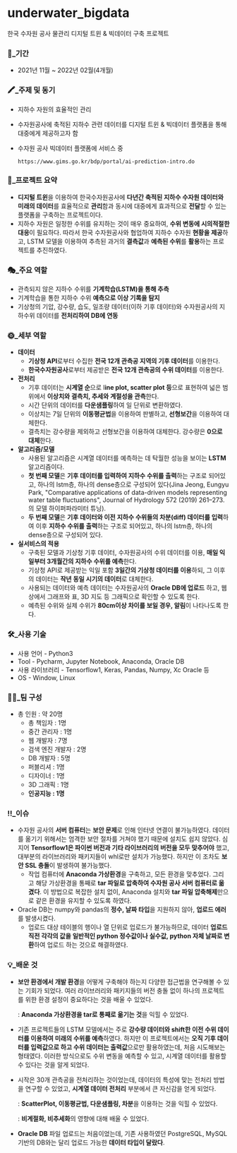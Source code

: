 # underwater_bigdata

한국 수자원 공사 물관리 디지털 트윈 & 빅데이터 구축 프로젝트

### 📆_기간

- 2021년 11월 ~ 2022년 02월(4개월)

### 🖍_주제 및 동기

- 지하수 자원의 효율적인 관리
- 수자원공사에 축적된 지하수 관련 데이터를 디지털 트윈 & 빅데이터 플랫폼을 통해 대중에게 제공하고자 함
- 수자원 공사 빅데이터 플랫폼에 서비스 중

      https://www.gims.go.kr/bdp/portal/ai-prediction-intro.do

### 📃_프로젝트 요약

- **디지털 트윈**을 이용하여 한국수자원공사에 **다년간 축적된 지하수 수자원 데이터와 미래의 데이터**를 효율적으로 **관리**함과 동시에  대중에게 효과적으로 **전달**할 수 있는 플랫폼을 구축하는 프로젝트이다.
- 지하수 자원은 일정한 수위를 유지하는 것이 매우 중요하여, **수위 변동에 시의적절한 대응**이 필요하다. 따라서 한국 수자원공사와 협업하여 지하수 수자원 **현황을 제공**하고, LSTM 모델을 이용하여 추측된 과거의 **결측값**과 **예측된 수위**를 **활용**하는 프로젝트를 추진하였다.

### 🎭_주요 역할

- 관측되지 않은 지하수 수위를 **기계학습(LSTM)을 통해 추측**
- 기계학습을 통한 지하수 수위 **예측으로 이상 기록을 탐지**
- 기상청의 기압, 강수량, 습도, 일조량 데이터(이하 기후 데이터)와 수자원공사의 지하수위 데이터를 **전처리하여 DB에 연동**

### 🌞_세부 역할

- **데이터**
    - **기상청 API**로부터 수집한 **전국 12개 관측공 지역의 기후 데이터**를 이용한다.
    - **한국수자원공사**로부터 제공받은 **전국 12개 관측공의 수위 데이터**를 이용한다.
- **전처리**
    - 기후 데이터는 **시계열 순**으로 l**ine plot, scatter plot 등**으로 표현하여 넓은 범위에서 **이상치와 결측치, 추세와 계절성을 관측**한다.
    - 시간 단위의 데이터를 **다운샘플링**하여 일 단위로 변환하였다.
    - 이상치는 7일 단위의 **이동평균법**을 이용하여 판별하고, **선형보간**을 이용하여 대체한다.
    - 결측치는 강수량을 제외하고 선형보간을 이용하여 대체한다. 강수량은 **0으로 대체**한다.
- **알고리즘/모델**
    - 사용된 알고리즘은 시계열 데이터를 예측하는 데 탁월한 성능을 보이는 **LSTM** 알고리즘이다.
    - **첫 번째 모델**은 **기후 데이터를 입력하여 지하수 수위를 출력**하는 구조로 되어있고, 하나의 lstm층, 하나의 dense층으로 구성되어 있다(Jina Jeong, Eungyu Park, "Comparative applications of data-driven models representing water table fluctuations", Journal of Hydrology 572 (2019) 261–273.의 모델 하이퍼파라미터 튜닝).
    - **두 번째 모델**은 **기후 데이터와 이전 지하수 수위들의 차분(diff) 데이터를 입력**하여 이후 **지하수 수위를 출력**하는 구조로 되어있고, 하나의 lstm층, 하나의 dense층으로 구성되어 있다.
- **실서비스의 적용**
    - 구축된 모델과 기상청 기후 데이터, 수자원공사의 수위 데이터를 이용, **매일 익일부터 3개월간의 지하수 수위를 예측**한다.
    - 기상청 API로 제공받는 익일 포함 **3일간의 기상청 데이터를 이용**하되, 그 이후의 데이터는 **작년 동일 시기의 데이터**로 대체한다.
    - 사용되는 데이터와 예측 데이터는 수자원공사의 **Oracle DB에 업로드** 하고, 웹 상에서 그래프와 표, 3D 지도 등 그래픽으로 확인할 수 있도록 한다.
    - 예측된 수위와 실제 수위가 **80cm이상 차이를 보일 경우, 알림**이 나타나도록 한다.
    

### 🛠_사용 기술

- 사용 언어 - Python3
- Tool - Pycharm, Jupyter Notebook, Anaconda, Oracle DB
- 사용 라이브러리 - Tensorflow1, Keras, Pandas, Numpy, Xc Oracle 등
- OS - Window, Linux

### 🚣‍♀️_팀 구성

- 총 인원 : 약 20명
    - 총 책임자 : 1명
    - 중간 관리자 : 1명
    - 웹 개발자 :  7명
    - 검색 엔진 개발자 : 2명
    - DB 개발자 : 5명
    - 퍼블리셔 : 1명
    - 디자이너 : 1명
    - 3D 그래픽 : 1명
    - **인공지능 : 1명**

### ‼_이슈

- 수자원 공사의 **서버 컴퓨터**는 **보안 문제**로 인해 인터넷 연결이 불가능하였다. 데이터를 옮기기 위해서는 엄격한 보안 절차를 거쳐야 했기 때문에 설치도 쉽지 않았다. 심지어 **Tensorflow1은 파이썬 버전과 기타 라이브러리의 버전을 모두 맞추어야** 했고, 대부분의 라이브러리와 패키지들이 whl로만 설치가 가능했다. 하지만 이 조차도 **보안 SSL 충돌**이 발생하여 불가능했다.
    - 작업 컴퓨터에 **Anaconda 가상환경**을 구축하고, 모든 환경을 맞추었다. 그리고 해당 가상환경을 통째로 **tar 파일로 압축하여 수자원 공사 서버 컴퓨터로 옮겼다**. 이 방법으로 복잡한 설치 없이, Anaconda 설치와 **tar 파일 압축해제**만으로 같은 환경을 유지할 수 있도록 하였다.
- Oracle DB는 numpy와 pandas의 **정수, 날짜 타입**을 지원하지 않아, **업로드 에러**를 발생시켰다.
    - 업로드 대상 테이블의 행이나 열 단위로 업로드가 불가능하므로, 데이터 **업로드 직전 각각의 값을 일반적인 python 정수값이나 실수값, python 자체 날짜로 변환**하여 업로드 하는 것으로 해결하였다.

### 💡_배운 것

- **보안 환경에서 개발 환경**을 어떻게 구축해야 하는지 다양한 접근법을 연구해볼 수 있는 기회가 되었다. 여러 라이브러리와 패키지들의 버전 충돌 없이 하나의 프로젝트를 위한 환경 설정이 중요하다는 것을 배울 수 있었다.
    
    : **Anaconda 가상환경을 tar로 통째로 옮기는 것**을 익힐 수 있었다.
    
- 기존 프로젝트들의 LSTM 모델에서는 주로 **강수량 데이터와 shift한 이전 수위 데이터를 이용하여 미래의 수위를 예측**하였다. 하지만 이 프로젝트에서는 **오직 기후 데이터를 입력값으로 하고 수위 데이터는 출력값**으로만 활용하였는데, 처음 시도해보는 형태였다. 이러한 방식으로도 수위 변동을 예측할 수 있고, 시계열 데이터를 활용할 수 있다는 것을 알게 되었다.
- 시작은 30개 관측공을 전처리하는 것이었는데, 데이터의 특성에 맞는 전처리 방법을 연구할 수 있었고, **시계열 데이터 전처리** 부분에서 큰 자신감을 얻게 되었다.
    
    : **ScatterPlot, 이동평균법, 다운샘플링, 차분**을 이용하는 것을 익힐 수 있었다.
    
    : **비계절화, 비추세화**의 영향에 대해 배울 수 있었다.
    
- **Oracle DB** 파일 업로드는 처음이었는데, 기존 사용하였던 PostgreSQL, MySQL 기반의 DB와는 달리 업로드 가능한 **데이터 타입이 달랐다**.
